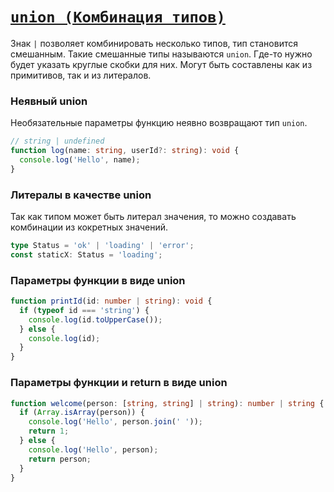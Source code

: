 # [`union (Комбинация типов)`](../index.md)

Знак `|` позволяет комбинировать несколько типов, тип становится смешанным. Такие смешанные типы называются `union`. Где-то нужно будет указать круглые скобки для них. Могут быть составлены как из примитивов, так и из литералов.

### Неявный union

Необязательные параметры функцию неявно возвращают тип `union`.

```ts
// string | undefined
function log(name: string, userId?: string): void {
  console.log('Hello', name);
}
```

### Литералы в качестве union

Так как типом может быть литерал значения, то можно создавать комбинации из кокретных значений.

```ts
type Status = 'ok' | 'loading' | 'error';
const staticX: Status = 'loading';
```

### Параметры функции в виде union

```ts
function printId(id: number | string): void {
  if (typeof id === 'string') {
    console.log(id.toUpperCase());
  } else {
    console.log(id);
  }
}
```

### Параметры функции и return в виде union

```ts
function welcome(person: [string, string] | string): number | string {
  if (Array.isArray(person)) {
    console.log('Hello', person.join(' '));
    return 1;
  } else {
    console.log('Hello', person);
    return person;
  }
}
```
